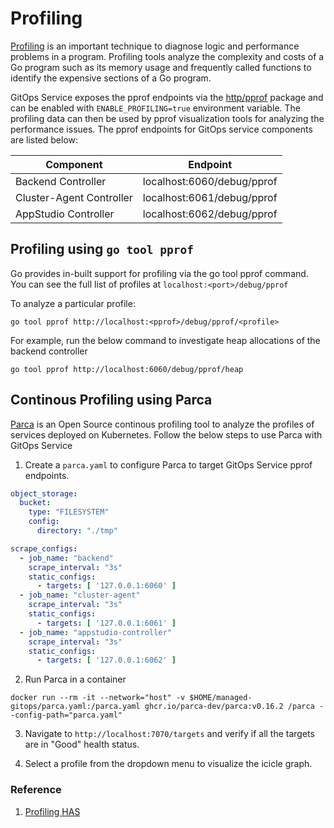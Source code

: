 # Profiling

[Profiling](https://go.dev/doc/diagnostics) is an important technique to diagnose logic and performance problems in a program. Profiling tools analyze the complexity and costs of a Go program such as its memory usage and frequently called functions to identify the expensive sections of a Go program.

GitOps Service exposes the pprof endpoints via the [http/pprof](https://pkg.go.dev/net/http/pprof) package and can be enabled with `ENABLE_PROFILING=true` environment variable. The profiling data can then be used by pprof visualization tools for analyzing the performance issues. The pprof endpoints for GitOps service components are listed below:

| Component                |    Endpoint                |
|--------------------------|----------------------------|
| Backend Controller       | localhost:6060/debug/pprof |
| Cluster-Agent Controller | localhost:6061/debug/pprof |
| AppStudio Controller     | localhost:6062/debug/pprof |

## Profiling using `go tool pprof`

Go provides in-built support for profiling via the go tool pprof command. You can see the full list of profiles at `localhost:<port>/debug/pprof`

To analyze a particular profile:

```shell
go tool pprof http://localhost:<pprof>/debug/pprof/<profile>
```

For example, run the below command to investigate heap allocations of the backend controller

```shell
go tool pprof http://localhost:6060/debug/pprof/heap
```

## Continous Profiling using Parca

[Parca](https://www.parca.dev/) is an Open Source continous profiling tool to analyze the profiles of services deployed on Kubernetes. Follow the below steps to use Parca with GitOps Service

1. Create a `parca.yaml` to configure Parca to target GitOps Service pprof endpoints.  

```yaml
object_storage:
  bucket:
    type: "FILESYSTEM"
    config:
      directory: "./tmp"

scrape_configs:
  - job_name: "backend"
    scrape_interval: "3s"
    static_configs:
      - targets: [ '127.0.0.1:6060' ]
  - job_name: "cluster-agent"
    scrape_interval: "3s"
    static_configs:
      - targets: [ '127.0.0.1:6061' ]
  - job_name: "appstudio-controller"
    scrape_interval: "3s"
    static_configs:
      - targets: [ '127.0.0.1:6062' ]

```

2. Run Parca in a container

```shell
docker run --rm -it --network="host" -v $HOME/managed-gitops/parca.yaml:/parca.yaml ghcr.io/parca-dev/parca:v0.16.2 /parca --config-path="parca.yaml"
```

3. Navigate to `http://localhost:7070/targets` and verify if all the targets are in "Good" health status.

4. Select a profile from the dropdown menu to visualize the icicle graph.

### Reference

1. [Profiling HAS](https://docs.google.com/document/d/1LqLeDEhYXDK07lz_p582c1LRVwxwFCdqFLk1fh33Dn8/edit#heading=h.852ozrf8sxek)
